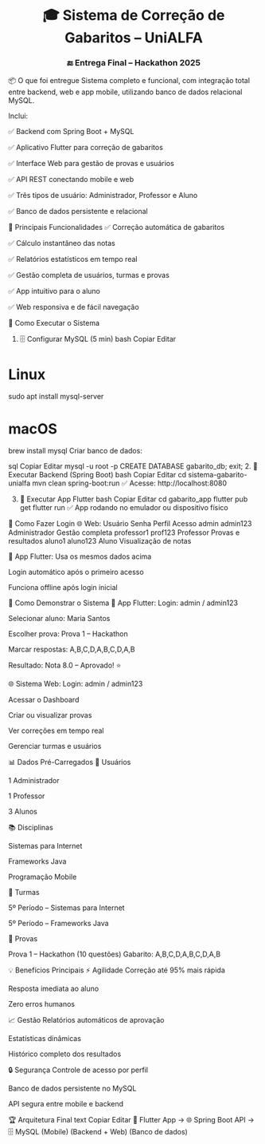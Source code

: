<h1 align="center">🎓 Sistema de Correção de Gabaritos – UniALFA</h1> <h3 align="center">🔚 Entrega Final – Hackathon 2025</h3>
📦 O que foi entregue
Sistema completo e funcional, com integração total entre backend, web e app mobile, utilizando banco de dados relacional MySQL.

Inclui:

✅ Backend com Spring Boot + MySQL

✅ Aplicativo Flutter para correção de gabaritos

✅ Interface Web para gestão de provas e usuários

✅ API REST conectando mobile e web

✅ Três tipos de usuário: Administrador, Professor e Aluno

✅ Banco de dados persistente e relacional

💼 Principais Funcionalidades
✅ Correção automática de gabaritos

✅ Cálculo instantâneo das notas

✅ Relatórios estatísticos em tempo real

✅ Gestão completa de usuários, turmas e provas

✅ App intuitivo para o aluno

✅ Web responsiva e de fácil navegação

🚀 Como Executar o Sistema
1. 🗄 Configurar MySQL (5 min)
bash
Copiar
Editar
# Linux
sudo apt install mysql-server

# macOS
brew install mysql
Criar banco de dados:

sql
Copiar
Editar
mysql -u root -p
CREATE DATABASE gabarito_db;
exit;
2. 🔧 Executar Backend (Spring Boot)
bash
Copiar
Editar
cd sistema-gabarito-unialfa
mvn clean spring-boot:run
✅ Acesse: http://localhost:8080

3. 📱 Executar App Flutter
bash
Copiar
Editar
cd gabarito_app
flutter pub get
flutter run
✅ App rodando no emulador ou dispositivo físico

🔐 Como Fazer Login
🌐 Web:
Usuário	Senha	Perfil	Acesso
admin	admin123	Administrador	Gestão completa
professor1	prof123	Professor	Provas e resultados
aluno1	aluno123	Aluno	Visualização de notas

📱 App Flutter:
Usa os mesmos dados acima

Login automático após o primeiro acesso

Funciona offline após login inicial

🎯 Como Demonstrar o Sistema
📱 App Flutter:
Login: admin / admin123

Selecionar aluno: Maria Santos

Escolher prova: Prova 1 – Hackathon

Marcar respostas: A,B,C,D,A,B,C,D,A,B

Resultado: Nota 8.0 – Aprovado! ⭐

🌐 Sistema Web:
Login: admin / admin123

Acessar o Dashboard

Criar ou visualizar provas

Ver correções em tempo real

Gerenciar turmas e usuários

📊 Dados Pré-Carregados
👥 Usuários

1 Administrador

1 Professor

3 Alunos

📚 Disciplinas

Sistemas para Internet

Frameworks Java

Programação Mobile

🏫 Turmas

5º Período – Sistemas para Internet

5º Período – Frameworks Java

📝 Provas

Prova 1 – Hackathon (10 questões)
Gabarito: A,B,C,D,A,B,C,D,A,B

💡 Benefícios Principais
⚡ Agilidade
Correção até 95% mais rápida

Resposta imediata ao aluno

Zero erros humanos

📈 Gestão
Relatórios automáticos de aprovação

Estatísticas dinâmicas

Histórico completo dos resultados

🔒 Segurança
Controle de acesso por perfil

Banco de dados persistente no MySQL

API segura entre mobile e backend

🏆 Arquitetura Final
text
Copiar
Editar
📱 Flutter App  →  🌐 Spring Boot API  →  🗄 MySQL
 (Mobile)          (Backend + Web)         (Banco de dados)
